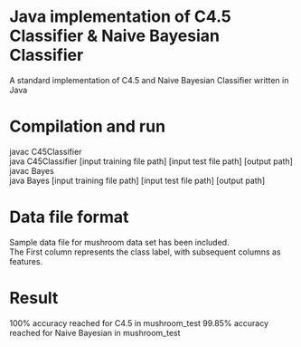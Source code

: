 # Java implementation of C4.5 Classifier & Naive Bayesian Classifier
A standard implementation of C4.5 and Naive Bayesian Classifier written in Java

# Compilation and run
javac C45Classifier\
java C45Classifier [input training file path] [input test file path] [output path]
javac Bayes\
java Bayes [input training file path] [input test file path] [output path]

# Data file format
Sample data file for mushroom data set has been included.\
The First column represents the class label, with subsequent columns as features.

# Result
100% accuracy reached for C4.5 in mushroom_test
99.85% accuracy reached for Naive Bayesian in mushroom_test

